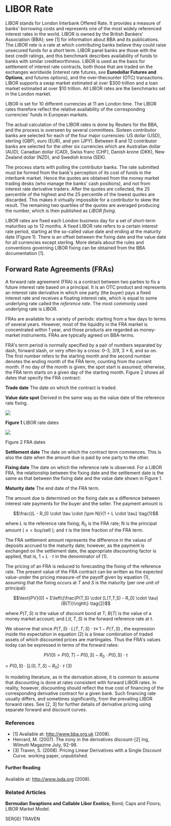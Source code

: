 # **LIBOR Rate**

*LIBOR* stands for London Interbank Offered Rate. It provides a measure of banks' borrowing costs and represents one of the most widely referenced interest rates in the world. LIBOR is owned by the British Bankers' Association (BBA); see [1] for information about BBA and its publications. The *LIBOR rate* is a rate at which contributing banks believe they could raise unsecured funds for a short term. LIBOR panel banks are those with the best credit ratings, and this benchmark describes availability of funds to banks with similar creditworthiness. LIBOR is used as the basis for settlement of interest rate contracts, both those that are traded on the exchanges worldwide (interest rate futures, *see* **Eurodollar Futures and Options**, and futures options), and the over-thecounter (OTC) transactions. LIBOR supports a swap market estimated at over \$300 trillion and a loan market estimated at over \$10 trillion. All LIBOR rates are the benchmarks set in the London market.

LIBOR is set for 10 different currencies at 11 am London time. The LIBOR rates therefore reflect the relative availability of the corresponding currencies' funds in European markets.

The actual calculation of the LIBOR rates is done by Reuters for the BBA, and the process is overseen by several committees. Sixteen contributor banks are selected for each of the four major currencies: US dollar (USD), sterling (GBP), euro (EUR), and yen (JPY). Between 8 and 12 contributor banks are selected for the other six currencies which are Australian dollar (AUD), Canadian dollar (CAD), Swiss franc (CHF), Danish krone (DKK), New Zealand dollar (NZD), and Swedish krona (SEK).

The process starts with polling the contributor banks. The rate submitted must be formed from the bank's perception of its cost of funds in the interbank market. Hence the quotes are obtained from the money market trading desks (who manage the banks' cash positions), and not from interest rate derivative traders. After the quotes are collected, the 25 percentile of the highest and the 25 percentile of the lowest quotes are discarded. This makes it virtually impossible for a contributor to skew the result. The remaining two quartiles of the quotes are averaged producing the number, which is then published as *LIBOR fixing*.

LIBOR rates are fixed each London business day for a set of short-term maturities up to 12 months. A fixed LIBOR rate refers to a certain interest rate period, starting at the so-called value date and ending at the maturity date (Figure 1). There is an offset between the fixing date and the value date for all currencies except sterling. More details about the rules and conventions governing LIBOR fixing can be obtained from the BBA documentation [1].

## **Forward Rate Agreements (FRAs)**

A forward rate agreement (FRA) is a contract between two parties to fix a future interest rate based on a principal. It is an OTC product and represents an interest rate derivative in which one party (the buyer) pays a fixed interest rate and receives a floating interest rate, which is equal to some underlying rate called the *reference rate*. The most commonly used underlying rate is LIBOR.

FRAs are available for a variety of periods: starting from a few days to terms of several years. However, most of the liquidity in the FRA market is concentrated within 1 year, and those products are regarded as money-market instruments. FRAs are typically agreed on BBA-terms.

FRA's term period is normally specified by a pair of numbers separated by dash, forward slash, or very often by a cross: 0–3, 3/9, 3 × 6, and so on. The first number refers to the starting month and the second number denotes the ending month of the FRA term, counting from the current month. If no day of the month is given, the spot start is assumed; otherwise, the FRA term starts on a given day of the starting month. Figure 2 shows all dates that specify the FRA contract:

**Trade date** The date on which the contract is traded.

**Value date spot** Derived in the same way as the value date of the reference rate fixing.

![](_page_0_Figure_12.jpeg)

**Figure 1** LIBOR rate dates

![](_page_1_Figure_1.jpeg)

Figure 2 FRA dates

**Settlement date** The date on which the contract term commences. This is also the date when the amount due is paid by one party to the other.

**Fixing date** The date on which the reference rate is observed. For a LIBOR FRA, the relationship between the fixing date and the settlement date is the same as that between the fixing date and the value date shown in Figure 1.

**Maturity date** The end date of the FRA term.

The amount due is determined on the fixing date as a difference between interest rate payments for the buyer and the seller. The payment amount is

$$\frac{(L - R_0) \cdot \tau \cdot (\pm N)}{1 + L \cdot \tau} \tag{1}$$

where  $L$  is the reference rate fixing;  $R_0$  is the FRA rate; N is the principal amount ( $\pm = \text{buy}/\text{sell}$ ); and  $\tau$  is the time fraction of the FRA term.

The FRA settlement amount represents the difference in the values of deposits accrued to the maturity date; however, as the payment is exchanged on the settlement date, the appropriate discounting factor is applied, that is,  $1 + L \cdot \tau$  in the denominator of (1).

The pricing of an FRA is reduced to forecasting the fixing of the reference rate. The present value of the FRA contract can be written as the expected value-under the pricing measure-of the payoff given by equation (1), assuming that the fixing occurs at  $T$ and  $S$  is the maturity (per one unit of principal):

$$\text{PV}(0) = E\left\{\frac{P(T,S) \cdot [L(T,T,S) - R_0] \cdot \tau}{B(T)}\right\} \tag{2}$$

where  $P(T, S)$  is the value of discount bond at T;  $B(T)$  is the value of a money market account; and  $L(t, T, S)$  is the forward reference rate at t.

We observe that since  $P(T, S) \cdot L(T, T, S) \cdot \tau \equiv$  $1 - P(T, S)$ , the expression inside the expectation in equation (2) is a linear combination of traded assets of which discounted prices are martingales. Thus the FRA's values today can be expressed in terms of the forward rates:

$$PV(0) = P(0, T) - P(0, S) - R_0 \cdot P(0, S) \cdot \tau$$
  
=  $P(0, S) \cdot [L(0, T, S) - R_0] \cdot \tau$  (3)

In modeling literature, as in the derivation above, it is common to assume that discounting is done at rates consistent with forward LIBOR rates. In reality, however, discounting should reflect the true cost of financing of the corresponding derivative contract for a given bank. Such financing rate usually differs, and sometimes significantly, from the prevailing LIBOR forward rates. See [2, 3] for further details of derivative pricing using separate forward and discount curves.

### References

- $[1]$ Available at: http://www.bba.org.uk (2008).
- Henrard, M. (2007). The irony in the derivatives discount-[2] ing, Wilmott Magazine July, 92-98.
- [3] Traven, S. (2008). Pricing Linear Derivatives with a Single Discount Curve. working paper, unpublished.

#### **Further Reading**

Available at: http://www.isda.org (2008).

### **Related Articles**

**Bermudan Swaptions and Callable Libor Exotics;** Bond; Caps and Floors; LIBOR Market Model.

SERGEI TRAVEN